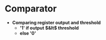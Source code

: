 # Comparator

* **Comparing register output and threshold**
  * **'1' if output $&lt$ threshold** 
  * **else '0'**

